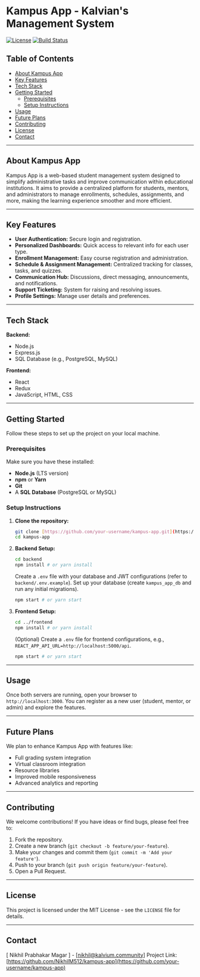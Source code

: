 # Kampus App - Kalvian's Management System

[![License](https://img.shields.io/badge/License-MIT-blue.svg)](https://opensource.org/licenses/MIT)
[![Build Status](https://img.shields.io/badge/Build-Passing-brightgreen)](your-ci-cd-link-here)

## Table of Contents

* [About Kampus App](#about-kampus-app)
* [Key Features](#key-features)
* [Tech Stack](#tech-stack)
* [Getting Started](#getting-started)
    * [Prerequisites](#prerequisites)
    * [Setup Instructions](#setup-instructions)
* [Usage](#usage)
* [Future Plans](#future-plans)
* [Contributing](#contributing)
* [License](#license)
* [Contact](#contact)

---

## About Kampus App

Kampus App is a web-based student management system designed to simplify administrative tasks and improve communication within educational institutions. It aims to provide a centralized platform for students, mentors, and administrators to manage enrollments, schedules, assignments, and more, making the learning experience smoother and more efficient.

---

## Key Features

* **User Authentication:** Secure login and registration.
* **Personalized Dashboards:** Quick access to relevant info for each user type.
* **Enrollment Management:** Easy course registration and administration.
* **Schedule & Assignment Management:** Centralized tracking for classes, tasks, and quizzes.
* **Communication Hub:** Discussions, direct messaging, announcements, and notifications.
* **Support Ticketing:** System for raising and resolving issues.
* **Profile Settings:** Manage user details and preferences.

---

## Tech Stack

**Backend:**
* Node.js
* Express.js
* SQL Database (e.g., PostgreSQL, MySQL)

**Frontend:**
* React
* Redux
* JavaScript, HTML, CSS

---

## Getting Started

Follow these steps to set up the project on your local machine.

### Prerequisites

Make sure you have these installed:
* **Node.js** (LTS version)
* **npm** or **Yarn**
* **Git**
* A **SQL Database** (PostgreSQL or MySQL)

### Setup Instructions

1.  **Clone the repository:**
    ```bash
    git clone [https://github.com/your-username/kampus-app.git](https://github.com/your-username/kampus-app.git)
    cd kampus-app
    ```

2.  **Backend Setup:**
    ```bash
    cd backend
    npm install # or yarn install
    ```
    Create a `.env` file with your database and JWT configurations (refer to `backend/.env.example`).
    Set up your database (create `kampus_app_db` and run any initial migrations).
    ```bash
    npm start # or yarn start
    ```

3.  **Frontend Setup:**
    ```bash
    cd ../frontend
    npm install # or yarn install
    ```
    (Optional) Create a `.env` file for frontend configurations, e.g., `REACT_APP_API_URL=http://localhost:5000/api`.
    ```bash
    npm start # or yarn start
    ```

---

## Usage

Once both servers are running, open your browser to `http://localhost:3000`. You can register as a new user (student, mentor, or admin) and explore the features.

---

## Future Plans

We plan to enhance Kampus App with features like:
* Full grading system integration
* Virtual classroom integration
* Resource libraries
* Improved mobile responsiveness
* Advanced analytics and reporting

---

## Contributing

We welcome contributions! If you have ideas or find bugs, please feel free to:
1.  Fork the repository.
2.  Create a new branch (`git checkout -b feature/your-feature`).
3.  Make your changes and commit them (`git commit -m 'Add your feature'`).
4.  Push to your branch (`git push origin feature/your-feature`).
5.  Open a Pull Request.

---

## License

This project is licensed under the MIT License - see the `LICENSE` file for details.

---

## Contact

[ Nikhil Prabhakar Magar ] - [nikhil@kalvium.community]
Project Link: [https://github.com/NikhilM512/kampus-app](https://github.com/your-username/kampus-app)